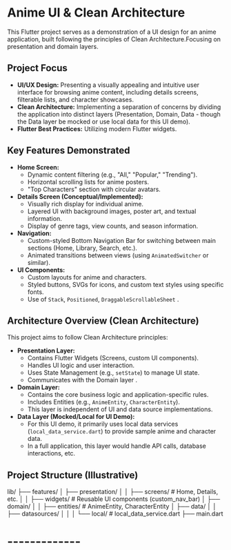 # Anime UI & Clean Architecture

This Flutter project serves as a demonstration of a UI design for an anime application, built following the principles of Clean Architecture.Focusing on presentation and domain layers.

## Project Focus

*   **UI/UX Design:** Presenting a visually appealing and intuitive user interface for browsing anime content, including details screens, filterable lists, and character showcases.
*   **Clean Architecture:** Implementing a separation of concerns by dividing the application into distinct layers (Presentation, Domain, Data - though the Data layer be mocked or use local data for this UI demo).
*   **Flutter Best Practices:** Utilizing modern Flutter widgets.

## Key Features Demonstrated

*   **Home Screen:**
    *   Dynamic content filtering (e.g., "All," "Popular," "Trending").
    *   Horizontal scrolling lists for anime posters.
    *   "Top Characters" section with circular avatars.
*   **Details Screen (Conceptual/Implemented):**
    *   Visually rich display for individual anime.
    *   Layered UI with background images, poster art, and textual information.
    *   Display of genre tags, view counts, and season information.
*   **Navigation:**
    *   Custom-styled Bottom Navigation Bar for switching between main sections (Home, Library, Search, etc.).
    *   Animated transitions between views (using `AnimatedSwitcher` or similar).
*   **UI Components:**
    *   Custom layouts for anime and characters.
    *   Styled buttons, SVGs for icons, and custom text styles using specific fonts.
    *   Use of `Stack`, `Positioned`, `DraggableScrollableSheet` .

## Architecture Overview (Clean Architecture)

This project aims to follow Clean Architecture principles:

*   **Presentation Layer:**
    *   Contains Flutter Widgets (Screens, custom UI components).
    *   Handles UI logic and user interaction.
    *   Uses State Management (e.g., `setState`) to manage UI state.
    *   Communicates with the Domain layer .
*   **Domain Layer:**
    *   Contains the core business logic and application-specific rules.
    *   Includes Entities (e.g., `AnimeEntity`, `CharacterEntity`).
    *   This layer is independent of UI and data source implementations.
*   **Data Layer (Mocked/Local for UI Demo):**
    *   For this UI demo, it primarily uses local data services (`local_data_service.dart`) to provide sample anime and character data.
    *   In a full application, this layer would handle API calls, database interactions, etc.


## Project Structure (Illustrative)

lib/
├── features/
│   ├── presentation/
│   │   ├── screens/         # Home, Details, etc.
│   │   ├── widgets/         # Reusable UI components (custom_nav_bar)
│   ├── domain/
│   │   ├── entities/        # AnimeEntity, CharacterEntity
│   ├── data/
│   │   ├── datasources/
│   │   │   └── local/       # local_data_service.dart
├── main.dart



# -------------


